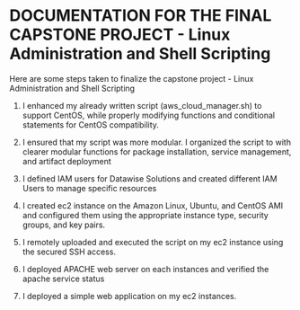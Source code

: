 # DOCUMENTATION FOR THE FINAL CAPSTONE PROJECT - Linux Administration and Shell Scripting

Here are some steps taken to finalize the capstone project - Linux Administration and Shell Scripting

1. I enhanced my already written script (aws_cloud_manager.sh) to support CentOS, while properly modifying functions and conditional statements for CentOS compatibility.

2. I ensured that my script was more modular. I organized the script to with clearer modular functions for package installation, service management, and artifact deployment

3. I defined IAM users for Datawise Solutions and created different IAM Users to manage specific resources

4. I created ec2 instance on the Amazon Linux, Ubuntu, and CentOS AMI and configured them using the appropriate instance type, security groups, and key pairs.

5. I remotely uploaded and executed the script on my ec2 instance using the secured SSH access.

6. I deployed APACHE web server on each instances and verified the apache service status
<!-- sudo yum install httpd -y
sudo systemctl start httpd
sudo systemctl enable httpd -->

7. I deployed a simple web application on my ec2 instances.
